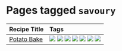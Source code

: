 # Pages tagged `savoury`

|Recipe Title|Tags
|:---|:---|
|[Potato Bake](../recipes/potatobake.md)|[![](https://img.shields.io/badge/tag-baked-c6d429)](../tags/baked.md) [![](https://img.shields.io/badge/tag-cheesey-94b8ca)](../tags/cheesey.md) [![](https://img.shields.io/badge/tag-dairy-1754e4)](../tags/dairy.md) [![](https://img.shields.io/badge/tag-potato-42963a)](../tags/potato.md) [![](https://img.shields.io/badge/tag-savoury-6a156e)](../tags/savoury.md) [![](https://img.shields.io/badge/tag-sides-f47a18)](../tags/sides.md) [![](https://img.shields.io/badge/tag-vegetarian-10cdd6)](../tags/vegetarian.md)|